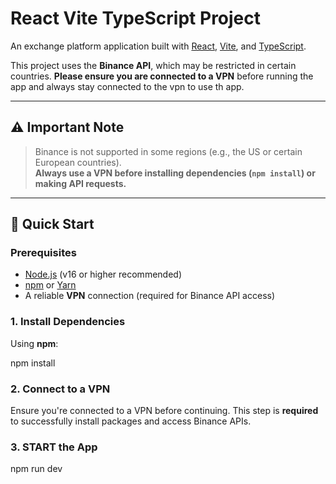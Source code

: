 # React Vite TypeScript Project

An exchange platform application built with [React](https://reactjs.org/), [Vite](https://vitejs.dev/), and [TypeScript](https://www.typescriptlang.org/).

This project uses the **Binance API**, which may be restricted in certain countries. **Please ensure you are connected to a VPN** before running the app and always stay connected to the vpn to use th app.

---

## ⚠️ Important Note

> Binance is not supported in some regions (e.g., the US or certain European countries).  
> **Always use a VPN before installing dependencies (`npm install`) or making API requests.**

---

## 🚀 Quick Start

### Prerequisites

-   [Node.js](https://nodejs.org/) (v16 or higher recommended)
-   [npm](https://www.npmjs.com/) or [Yarn](https://yarnpkg.com/)
-   A reliable **VPN** connection (required for Binance API access)

### 1. Install Dependencies

Using **npm**:

npm install

### 2. Connect to a VPN

Ensure you're connected to a VPN before continuing. This step is **required** to successfully install packages and access Binance APIs.


### 3. START the App
npm run dev